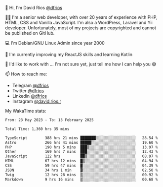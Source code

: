 👋 Hi, I'm David Rios [@dfrios](https://github.com/dfrios)

👨‍💻 I'm a senior web developer, with over 20 years of experience with PHP, HTML, CSS and Vanilla JavaScript. I'm also a WordPress, Laravel and Yii developer. Unfortunately, most of my projects are copyrighted and cannot be published on GitHub.

💻 I'm Debian/GNU Linux Admin since year 2000

🌱 I'm currently improving my ReactJS skills and learning Kotlin

💞️ I'd like to work with ... I'm not sure yet, just tell me how I can help you 😅


📫 How to reach me:
* Telegram [@dfrios](https://t.me/dfrios)
* Twitter [@dfrios](https://twitter.com/dfrios)
* Linkedin [@dfrios](https://linkedin.com/in/dfrios)
* Instagram [@david.rios.r](https://instagram.com/david.rios.r)



My WakaTime stats:
<!--START_SECTION:waka-->

```txt
From: 23 May 2023 - To: 13 February 2025

Total Time: 1,360 hrs 35 mins

TypeScript        388 hrs 21 mins ███████░░░░░░░░░░░░░░░░░░   28.54 %
Astro             266 hrs 41 mins █████░░░░░░░░░░░░░░░░░░░░   19.60 %
PHP               190 hrs 5 mins  ███▒░░░░░░░░░░░░░░░░░░░░░   13.97 %
Other             169 hrs 7 mins  ███░░░░░░░░░░░░░░░░░░░░░░   12.43 %
JavaScript        122 hrs         ██▒░░░░░░░░░░░░░░░░░░░░░░   08.97 %
HTML              67 hrs 12 mins  █▒░░░░░░░░░░░░░░░░░░░░░░░   04.94 %
CSS               59 hrs 47 mins  █░░░░░░░░░░░░░░░░░░░░░░░░   04.39 %
JSON              34 hrs 1 min    ▓░░░░░░░░░░░░░░░░░░░░░░░░   02.50 %
Twig              12 hrs 28 mins  ▒░░░░░░░░░░░░░░░░░░░░░░░░   00.92 %
Markdown          9 hrs 16 mins   ▒░░░░░░░░░░░░░░░░░░░░░░░░   00.68 %
```

<!--END_SECTION:waka-->
